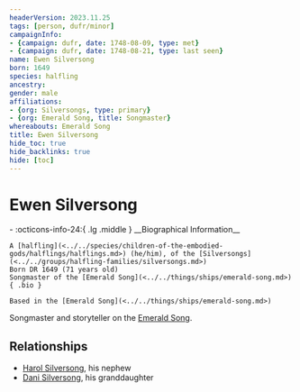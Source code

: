 ```yaml
---
headerVersion: 2023.11.25
tags: [person, dufr/minor]
campaignInfo:
- {campaign: dufr, date: 1748-08-09, type: met}
- {campaign: dufr, date: 1748-08-21, type: last seen}
name: Ewen Silversong
born: 1649
species: halfling
ancestry:
gender: male
affiliations:
- {org: Silversongs, type: primary}
- {org: Emerald Song, title: Songmaster}
whereabouts: Emerald Song
title: Ewen Silversong
hide_toc: true
hide_backlinks: true
hide: [toc]
---
```

# Ewen Silversong
<div class="grid cards ext-narrow-margin ext-one-column" markdown>
- :octicons-info-24:{ .lg .middle } __Biographical Information__

    A [halfling](<../../species/children-of-the-embodied-gods/halflings/halflings.md>) (he/him), of the [Silversongs](<../../groups/halfling-families/silversongs.md>)  
    Born DR 1649 (71 years old)  
    Songmaster of the [Emerald Song](<../../things/ships/emerald-song.md>)  
    { .bio }

    Based in the [Emerald Song](<../../things/ships/emerald-song.md>)
</div>




Songmaster and storyteller on the [Emerald Song](<../../things/ships/emerald-song.md>).
## Relationships
- [Harol Silversong](<./harol-silversong.md>), his nephew
- [Dani Silversong](<./dani-silversong.md>), his granddaughter

